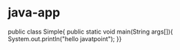 # java-app
public class Simple{
public static void main(String args[]){
System.out.println("hello javatpoint");
}}
